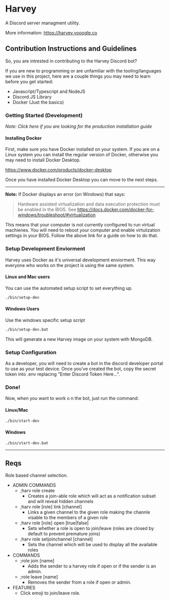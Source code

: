 # Harvey
A Discord server managment utility.

More information:
https://harvey.yooogle.co


## Contribution Instructions and Guidelines

So, you are intrested in contributing to the Harvey Discord bot?

If you are new to programming or are unfamiliar with the tooling/languages we use in this project, here are a couple things you may need to learn before you get started:
- Javascript/Typescript and NodeJS
- Discord.JS Library
- Docker (Just the basics)

### Getting Started (Development)
_Note: Click here if you are looking for the production installation guide_


#### Installing Docker
First, make sure you have Docker installed on your system. If you are on a Linux system you can install the regular version of Docker, otherwise you may need to install Docker Desktop.

https://www.docker.com/products/docker-desktop

Once you have installed Docker Desktop you can move to the next steps.

---

**Note:** If Docker displays an error (on Windows) that says:

> Hardware assisted virtualization and data execution protection must be enabled in the BIOS. See https://docs.docker.com/docker-for-windows/troubleshoot/#virtualization

This means that your computer is not currently configured to run virtual machienes. You will need to reboot your computer and enable virtulization settings in your BIOS. Follow the above link for a guide on how to do that.

### Setup Development Enviorment
Harvey uses Docker as it's universal development enviorment. This way everyone who works on the project is using the same system.

#### Linux and Mac users
You can use the automated setup script to set everything up.

```sh
./bin/setup-dev
```

#### Windows Users
Use the windows specific setup script

```bash
./bin/setup-dev.bat
```

This will generate a new Harvey image on your system with MongoDB.

### Setup Configuration
As a developer, you will need to create a bot in the discord developer portal to use as your test device. Once you've created the bot, copy the secret token into .env replacing "Enter Discord Token Here...".

### Done!
Now, when you want to work o n the bot, just run the command:

#### Linux/Mac
```sh
./bin/start-dev
```

#### Windows
```
./bin/start-dev.bat
```
---

## Reqs

Role based channel selection.
- ADMIN COMMANDS
    - ;harv role create
        - Creates a join-able role which will act as a notification subset and will reveal hidden channels
    - ;harv role [role] link [channel]
        - Links a given channel to the given role making the channle visable to the members of a given role
    - ;harv role [role] open [true|false]
        - Sets whether a role is open to join/leave (roles are closed by default to prevent premature joins)
    - ;harv role setjoinchannel [channel]
        - Sets the channel which will be used to display all the available roles
- COMMANDS
    - ;role join [name]
        - Adds the sender to a harvey role if open or if the sender is an admin.
    - ;role leave [name]
        - Removes the sender from a role if open or admin.
- FEATURES
    - Click emoji to join/leave role.
